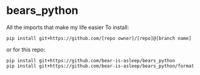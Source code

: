 # bears_python
 All the imports that make my life easier
To install:

```
pip install git+https://github.com/[repo owner]/[repo]@[branch name]
```
or for this repo:
```
pip install git+https://github.com/bear-is-asleep/bears_python
pip install git+https://github.com/bear-is-asleep/bears_python/format
```
